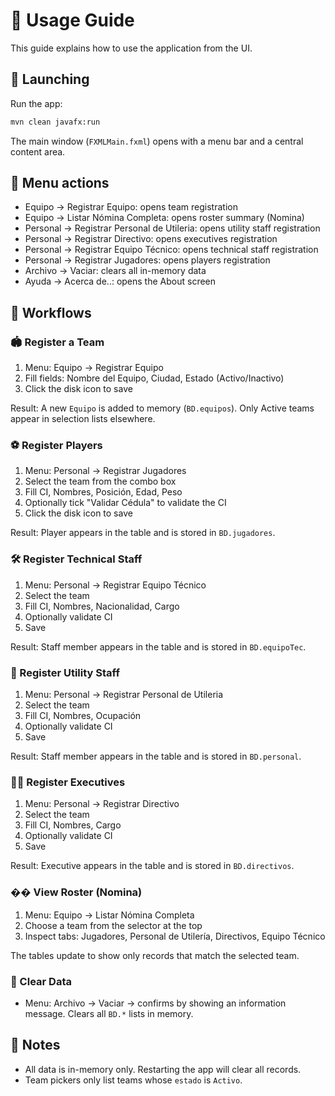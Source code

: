 # 🧭 Usage Guide

This guide explains how to use the application from the UI.

## 🚀 Launching

Run the app:

```bash
mvn clean javafx:run
```

The main window (`FXMLMain.fxml`) opens with a menu bar and a central content area.

## 🧾 Menu actions

- Equipo → Registrar Equipo: opens team registration
- Equipo → Listar Nómina Completa: opens roster summary (Nomina)
- Personal → Registrar Personal de Utileria: opens utility staff registration
- Personal → Registrar Directivo: opens executives registration
- Personal → Registrar Equipo Técnico: opens technical staff registration
- Personal → Registrar Jugadores: opens players registration
- Archivo → Vaciar: clears all in-memory data
- Ayuda → Acerca de..: opens the About screen

## 🧪 Workflows

### 🏟️ Register a Team
1. Menu: Equipo → Registrar Equipo
2. Fill fields: Nombre del Equipo, Ciudad, Estado (Activo/Inactivo)
3. Click the disk icon to save

Result: A new `Equipo` is added to memory (`BD.equipos`). Only Active teams appear in selection lists elsewhere.

### ⚽ Register Players
1. Menu: Personal → Registrar Jugadores
2. Select the team from the combo box
3. Fill CI, Nombres, Posición, Edad, Peso
4. Optionally tick "Validar Cédula" to validate the CI
5. Click the disk icon to save

Result: Player appears in the table and is stored in `BD.jugadores`.

### 🛠️ Register Technical Staff
1. Menu: Personal → Registrar Equipo Técnico
2. Select the team
3. Fill CI, Nombres, Nacionalidad, Cargo
4. Optionally validate CI
5. Save

Result: Staff member appears in the table and is stored in `BD.equipoTec`.

### 🧺 Register Utility Staff
1. Menu: Personal → Registrar Personal de Utileria
2. Select the team
3. Fill CI, Nombres, Ocupación
4. Optionally validate CI
5. Save

Result: Staff member appears in the table and is stored in `BD.personal`.

### 🧑‍💼 Register Executives
1. Menu: Personal → Registrar Directivo
2. Select the team
3. Fill CI, Nombres, Cargo
4. Optionally validate CI
5. Save

Result: Executive appears in the table and is stored in `BD.directivos`.

### �� View Roster (Nomina)
1. Menu: Equipo → Listar Nómina Completa
2. Choose a team from the selector at the top
3. Inspect tabs: Jugadores, Personal de Utilería, Directivos, Equipo Técnico

The tables update to show only records that match the selected team.

### 🧹 Clear Data
- Menu: Archivo → Vaciar → confirms by showing an information message. Clears all `BD.*` lists in memory.

## 📝 Notes
- All data is in-memory only. Restarting the app will clear all records.
- Team pickers only list teams whose `estado` is `Activo`.